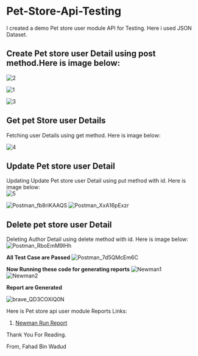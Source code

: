 # Pet-Store-Api-Testing
I created a demo Pet store user module API for Testing. Here i used JSON Dataset.    
## Create Pet store user Detail using post method.Here is image below:

![2](https://user-images.githubusercontent.com/61489509/232316281-c47f2c53-cff3-403c-9dc1-56c9a3c3efff.png)


![1](https://user-images.githubusercontent.com/61489509/232315924-5e787b89-74ea-4deb-8e5c-5c572a8f0611.png)  

![3](https://user-images.githubusercontent.com/61489509/232316336-752d305e-025d-4ffc-8ddd-cec7670e849f.png)

## Get pet Store user Details
Fetching user Details using get method. Here is image below:

![4](https://user-images.githubusercontent.com/61489509/232316543-c0ef7602-eb9a-4433-8b7c-e45de8040f8c.png)



## Update Pet store user Detail
Updating Update Pet store user Detail using put method with id. Here is image below:  
![5](https://user-images.githubusercontent.com/61489509/232317201-bcd9155a-146a-45c9-bde5-3cc7f2839743.png)

![Postman_fb8riKAAQS](https://user-images.githubusercontent.com/61489509/232317366-9e4ba601-c07b-4c13-a4a4-34ede47a3660.png)
![Postman_XxA16pExzr](https://user-images.githubusercontent.com/61489509/232317584-f2abbe61-5f1c-4052-a9c3-74e81d42659c.png)

## Delete pet store user Detail
Deleting Author Detail using delete method with id. Here is image below:  
![Postman_RboEmM9lHh](https://user-images.githubusercontent.com/61489509/232318462-085acf74-8106-4799-adc5-227152396b1d.png)


**All Test Case are Passed**
![Postman_7d5QMcEm6C](https://user-images.githubusercontent.com/61489509/232318663-9d0990c1-f763-4f06-95b6-db1071e6e45a.png)


**Now Running these code for generating reports** 
![Newman1](https://user-images.githubusercontent.com/61489509/232318808-05d97a32-c273-43b3-85f8-a3e7e273008e.png)  
![Newman2](https://user-images.githubusercontent.com/61489509/232318874-360956c5-e355-45da-a62d-48e8cd8b1730.png)

**Report are Generated**

![brave_QD3COXlQ0N](https://user-images.githubusercontent.com/61489509/232318911-4f28a919-6b27-44e6-b5e3-f34373cf8bab.png)

Here is Pet store api user module Reports Links:
1. [Newman Run Report]()

Thank You For Reading.

From,
Fahad Bin Wadud
